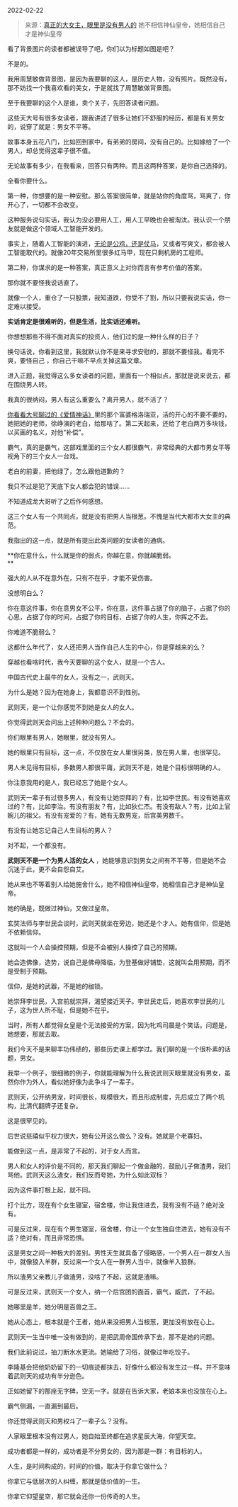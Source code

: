 2022-02-22

> 来源：[真正的大女主，眼里是没有男人的](http://mp.weixin.qq.com/s?__biz=MzU3NDc5Nzc0NQ==&mid=2247513315&idx=3&sn=a6bcc106329f2d137a70a37f42d5bd4b&chksm=fd2e163dca599f2bb3eac3e5fe3b41a765192ea63226d080d8eefa5a0757cf07a133ec3ec6a9&scene=27#wechat_redirect)
> 她不相信神仙皇帝，她相信自己才是神仙皇帝

看了背景图片的读者都被误导了吧，你们以为标题如图是吧？

  

不是的。  

  

我用周慧敏做背景图，是因为我要聊的这人，是历史人物，没有照片。既然没有，那不妨找一个我喜欢看的美女，于是就找了周慧敏做背景图。  

  

至于我要聊的这个人是谁，卖个关子，先回答读者问题。  

  

这些天大号有很多女读者，跟我讲述了很多让她们不舒服的经历，都是有关男女的，说穿了就是：男女不平等。  

  

故事本身五花八门，比如回到家中，有弟弟的房间，没有自己的。比如嫁给了一个男人，却总觉得这辈子很不值。

  

无论故事有多少，在我看来，回答只有两种。而且这两种答案，是你自己选择的。

  

全看你要什么。  

  

第一种，你想要的是一种安慰。那么答案很简单，就是站你的角度骂，骂爽了，你开心了，一切都不会改变。

  

这种服务说句实话，我认为没必要用人工，用人工早晚也会被淘汰。我认识一个朋友就是做这个领域人工智能开发的。

  

事实上，随着人工智能的演进，[无论是公鸡，还是仗马](http://mp.weixin.qq.com/s?__biz=MzU0MjYwNDU2Mw==&mid=2247504018&idx=2&sn=37478c1630a084839d1d356a283ef462&chksm=fb1abceecc6d35f8363e7b36645b592a3a29d5ffe234abcc583d0a45d9b4cf00af13f2da77db&scene=21#wechat_redirect)，又或者写爽文，都会被人工智能取代的。就像20年交易所里很多红马甲，现在只剩机房的工程师。

  

第二种，你谋求的是一种答案，真正意义上对你而言有参考价值的答案。  

  

那你就不要怪我说话直了。

  

就像一个人，重仓了一只股票，我知道跌，你受不了割，所以只要我说实话，你一定难以接受。  

  

 **实话肯定是很难听的，但是生活，比实话还难听。**

  

你想想那些不得不面对真实的投资人，他们过的是一种什么样的日子？

  

换句话说，你看到这里，我就默认你不是来寻求安慰的，那就不要怪我。看完不爽，要怪自己 ，你自己干嘛不早点关掉这篇文章。

  

进入正题，我觉得这么多女读者的问题，里面有一个相似点，那就是说来说去，都在围绕男人转。  

  

我真的很纳闷，男人有这么重要么？离开男人，就不活了？

  

[你看看大号聊过的《爱情神话》](http://mp.weixin.qq.com/s?__biz=MzU0MjYwNDU2Mw==&mid=2247503353&idx=2&sn=fa6e02d420545174566d0b848609845e&chksm=fb1aa185cc6d28931c68685905724a1e30ddf38c1059bbb76c10b856f9e4b3c3f1c84790d021&scene=21#wechat_redirect)里的那个富婆格洛瑞亚，活的开心的不要不要的，她把她的老师，徐峥演的老白，给那啥了。第二天起来，还给了老白两万多块钱，以买画的名义，对他“补偿”。

  

霸气，真的是霸气，这部戏里面的三个女人都很霸气，非常经典的大都市男女平等视角下的三个女人一台戏。  

  

老白的前妻，把他绿了，怎么跟他道歉的？  

  

我只不过是犯了天底下女人都会犯的错误......

  

不知道成龙大哥听了之后作何感想。  

  

这三个女人有一个共同点，就是没有把男人当根葱。不愧是当代大都市大女主的典范。

  

我指出的这一点，就是所有提出此类问题的女读者的通病。

  

 **你在意什么，什么就是你的弱点，你越在意，你就越脆弱。  
**

  

强大的人从不在意外在，只有不在乎，才能不受伤害。

  

没想明白么？  

  

你在意这件事，你在意男女不公平，你在意，这件事占据了你的脑子，占据了你的心思，占据了你的时间，占据了你的目标，占据了你的人生，你挥之不去。  

  

你难道不脆弱么？  

  

这都什么年代了，女人还把男人当作自己人生的中心，你是穿越来的么？

  

穿越也看啥时代，我今天要聊的这个女人，就是一个古人。  

  

中国古代史上最牛的女人，没有之一，武则天。

  

为什么是她？因为在她身上，我都意识不到性别。

  

武则天，是一个让你感觉不到她是女人的女人。

  

你觉得武则天会问出上述种种问题么？不会的。

  

你们眼里有男人，她眼里，就没有男人。

  

她的眼里只有目标，这一点，不仅放在女人里很另类，放在男人里，也很罕见。  

  

男人未见得有目标，多数男人都很平庸，武则天不是，她是个目标很明确的人。  

  

你注意我用的是人，我已经忘了她是个女人。

  

武则天一辈子有过很多男人，有没有让她崇拜的？有，比如李世民。有没有她喜欢过的？有，比如李治。有没有朋友？有，比如狄仁杰。有没有敌人？有，比如上官婉儿的祖父。有没有宠爱的？有，她有无数男宠，后宫美男数千。

  

有没有让她忘记自己人生目标的男人？  

  

对不起，一个都没有。

  

 **武则天不是一个为男人活的女人** ，她能够意识到男女之间有不平等，但是她不会沉迷于此，更不会自怨自艾。  

  

她从来也不等着别人给她施舍什么，她不相信神仙皇帝，她相信自己才是神仙皇帝。  

  

她的确是，既做过神仙，又做过皇帝。  

  

玄奘法师与李世民会谈时，武则天就坐在旁边，她还是个才人。她有信仰，但是她不依赖信仰。  

  

这就叫一个人会操控预期，但是不会被别人操控了自己的预期。  

  

她会造佛像，造势，说自己是佛母降临，为登基做好铺垫，这就叫会用预期，而不是受制于预期。

  

信仰，是她的武器，不是她的枷锁。  

  

她崇拜李世民，入宫前就崇拜，渴望接近天子。李世民走后，她喜欢李世民的儿子，这为世人所不耻，但是她不在乎。  

  

当时，所有人都觉得女皇是个无法接受的方案，因为牝鸡司晨是个笑话。问题是，她想要，那就去取。

  

我们今天不是来聊丰功伟绩的，那些历史课上都学过。我们聊的是一个很朴素的话题，男女。

  

我举一个例子，很细微的例子，你就能理解为什么我说武则天眼里就没有男女，虽然你作为外人，看似她好像为此争斗了一辈子。

  

武则天，公开纳男宠，时间很长，规模很大，而且形成制度，先后成立了两个机构，比清代翻牌子还复杂。  

  

这是很罕见的。  

  

后世说慈禧似乎权力很大，她有公开这么做么？没有。她就是个老寡妇。  

  

能做到这一点，是非常了不起的，对于女人而言。

  

男人和女人的评价是不同的，那天我们聊起一个做金融的，鼓励儿子做渣男，我们骂他。武则天这么渣女，我们反而夸她，为什么如此双标？  

  

因为这件事打根上起，就不同。

  

打个比方，现在有个女生寝室，宿舍楼，你让我住进去，我有没有不适？绝对没有。  

  

可是反过来，现在有个男生寝室，宿舍楼，你让一个女生独自住进去，她有没有不适？绝对有，而且非常恐惧。  

  

这是男女之间一种极大的差别。男性天生就具备了侵略感，一个男人在一群女人当中，就像狼入羊群，反过来一个女人在一群男人当中，就像羊入狼群。

  

所以渣男父亲教儿子做渣男，没啥了不起，这就是渣嘛。

  

可是反过来，武则天一个女人，纳一个后宫团的面首，霸气，威武，了不起。  

  

她哪里是羊，她分明是百兽之王。  

  

她从心态上，根本就是个王者，她从来没把男人当根葱，更加没有放在心上。  

  

武则天一生当中唯一没有做到的，是把武周帝国传承下去，那不是她的问题。

  

我们此前说过，抽刀断水水更流。她输给了习俗，就像过年吃饺子。

  

李隆基会把他奶奶留下的一切痕迹都抹去，好像什么都没有发生过一样。并不意味着武则天的成功有半分逊色。  

  

正如她留下的那座无字碑，空无一字。就是在告诉大家，老娘本来也没放在心上。  

  

霸气侧漏，一直漏到最后。

  

你还觉得武则天和男权斗了一辈子么？没有。

  

人家眼里根本没有过男人，她自始至终都在追求星辰大海，仰望天空。

  

成功者都是一样的，成功者是不分男女的，因为那是一群：有目标的人。

  

人生，是时间构成的，时间的价值，取决于你拿它做什么？

  

你拿它与低层次的人纠缠，那就是低价值的一生。  

  

你拿它仰望星空，那它就会还你一份传奇的人生。

